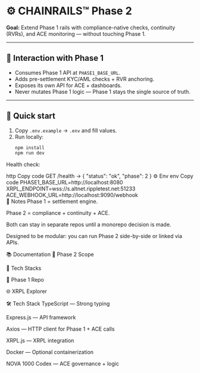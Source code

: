 # ⚙️ CHAINRAILS™ Phase 2  

**Goal:** Extend Phase 1 rails with compliance-native checks, continuity (RVRs), and ACE monitoring — without touching Phase 1.  

---

## 🌉 Interaction with Phase 1  
- Consumes Phase 1 API at `PHASE1_BASE_URL`.  
- Adds pre-settlement KYC/AML checks + RVR anchoring.  
- Exposes its own API for ACE + dashboards.  
- Never mutates Phase 1 logic — Phase 1 stays the single source of truth.  

---

## 🚀 Quick start  

1. Copy `.env.example` → `.env` and fill values.  
2. Run locally:  
   ```bash
   npm install
   npm run dev
Health check:

http
Copy code
GET /health → { "status": "ok", "phase": 2 }
⚙️ Env
env
Copy code
PHASE1_BASE_URL=http://localhost:8080  
XRPL_ENDPOINT=wss://s.altnet.rippletest.net:51233  
ACE_WEBHOOK_URL=http://localhost:9090/webhook  
📑 Notes
Phase 1 = settlement engine.

Phase 2 = compliance + continuity + ACE.

Both can stay in separate repos until a monorepo decision is made.

Designed to be modular: you can run Phase 2 side-by-side or linked via APIs.

📚 Documentation
📘 Phase 2 Scope

🧱 Tech Stacks

🚆 Phase 1 Repo

🌐 XRPL Explorer

🛠 Tech Stack
TypeScript — Strong typing

Express.js — API framework

Axios — HTTP client for Phase 1 + ACE calls

XRPL.js — XRPL integration

Docker — Optional containerization

NOVA 1000 Codex — ACE governance + logic
